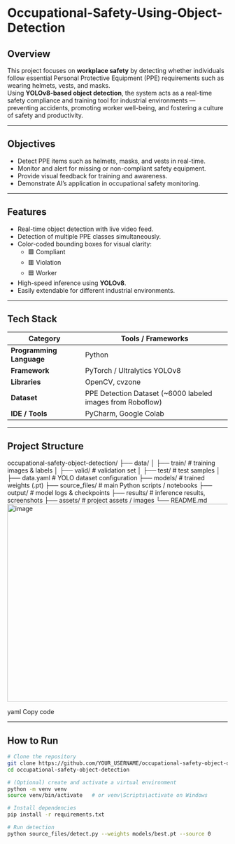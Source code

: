 # Occupational-Safety-Using-Object-Detection
## Overview  
This project focuses on **workplace safety** by detecting whether individuals follow essential Personal Protective Equipment (PPE) requirements such as wearing helmets, vests, and masks.  
Using **YOLOv8-based object detection**, the system acts as a real-time safety compliance and training tool for industrial environments — preventing accidents, promoting worker well-being, and fostering a culture of safety and productivity.

---

## Objectives  
- Detect PPE items such as helmets, masks, and vests in real-time.  
- Monitor and alert for missing or non-compliant safety equipment.  
- Provide visual feedback for training and awareness.  
- Demonstrate AI’s application in occupational safety monitoring.  

---

## Features  
- Real-time object detection with live video feed.  
- Detection of multiple PPE classes simultaneously.  
- Color-coded bounding boxes for visual clarity:  
  - 🟩 Compliant  
  - 🟥 Violation  
  - 🟦 Worker  
- High-speed inference using **YOLOv8**.  
- Easily extendable for different industrial environments.  

---

## Tech Stack  
| Category | Tools / Frameworks |
|-----------|-------------------|
| **Programming Language** | Python |
| **Framework** | PyTorch / Ultralytics YOLOv8 |
| **Libraries** | OpenCV, cvzone |
| **Dataset** | PPE Detection Dataset (~6000 labeled images from Roboflow) |
| **IDE / Tools** | PyCharm, Google Colab |

---

## Project Structure
occupational-safety-object-detection/
├── data/
│ ├── train/ # training images & labels
│ ├── valid/ # validation set
│ ├── test/ # test samples
│ ├── data.yaml # YOLO dataset configuration
├── models/ # trained weights (.pt)
├── source_files/ # main Python scripts / notebooks
├── output/ # model logs & checkpoints
├── results/ # inference results, screenshots
├── assets/ # project assets / images
└── README.md
<img width="651" height="451" alt="image" src="https://github.com/user-attachments/assets/63bf4ba3-25e0-40ab-8955-93c1488a5152" />


yaml
Copy code

---

## How to Run  
```bash
# Clone the repository
git clone https://github.com/YOUR_USERNAME/occupational-safety-object-detection.git
cd occupational-safety-object-detection

# (Optional) create and activate a virtual environment
python -m venv venv
source venv/bin/activate   # or venv\Scripts\activate on Windows

# Install dependencies
pip install -r requirements.txt

# Run detection
python source_files/detect.py --weights models/best.pt --source 0
